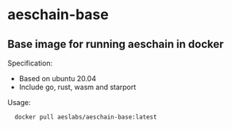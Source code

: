 # aeschain-base
## Base image for running aeschain in docker

Specification:
* Based on ubuntu 20.04
* Include go, rust, wasm and starport

Usage:
```
  docker pull aeslabs/aeschain-base:latest
```
